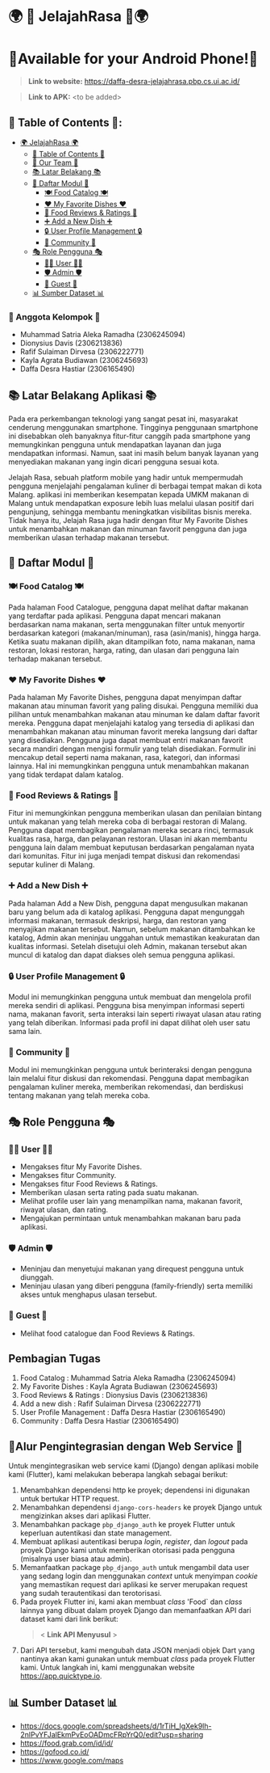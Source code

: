 # 🌍 🍜 JelajahRasa 🍜🌍
# 📱Available for your Android Phone!📱
>**Link to website:**
>https://daffa-desra-jelajahrasa.pbp.cs.ui.ac.id/

>**Link to APK:**
> \<to be added\>

## 📑 Table of Contents 📑:

- [🌍 JelajahRasa 🌍](#-jelajahrasa-)
    - [📑 Table of Contents 📑](#-table-of-contents-)
    - [👥 Our Team 👥](#-anggota-kelompok-)
    - [📚 Latar Belakang 📚](#-latar-belakang-aplikasi-)
    - [📂 Daftar Modul 📂](#-daftar-modul-)
        - [🍽️ Food Catalog 🍽️](#️-food-catalog-️)
        - [❤️ My Favorite Dishes ❤️](#️-my-favorite-dishes-️)
        - [💬 Food Reviews & Ratings 💬](#-food-reviews--ratings-)
        - [➕ Add a New Dish ➕](#-add-a-new-dish-)
        - [🔒 User Profile Management 🔒](#-user-profile-management-)
        - [💬 Community 💬](#-community-)
    - [🎭 Role Pengguna 🎭](#-role-pengguna-)
        - [👨‍💼 User 👨‍💼](#-user-)
        - [🛡️ Admin 🛡️](#️-admin-️)
        - [👤 Guest 👤](#-guest-)
    - [📊 Sumber Dataset 📊](#-sumber-dataset-)

### 👥 Anggota Kelompok 👥
- Muhammad Satria Aleka Ramadha (2306245094)
- Dionysius Davis (2306213836)
- Rafif Sulaiman Dirvesa (2306222771)
- Kayla Agrata Budiawan (2306245693)
- Daffa Desra Hastiar (2306165490)


## 📚 Latar Belakang Aplikasi 📚
Pada era perkembangan teknologi yang sangat pesat ini, masyarakat cenderung menggunakan smartphone. Tingginya penggunaan smartphone ini disebabkan oleh banyaknya fitur-fitur canggih pada smartphone yang memungkinkan pengguna untuk mendapatkan layanan dan juga mendapatkan informasi. Namun, saat ini masih belum banyak layanan yang menyediakan makanan yang ingin dicari pengguna sesuai kota.  

Jelajah Rasa, sebuah platform mobile yang hadir untuk mempermudah pengguna menjelajahi pengalaman kuliner di berbagai tempat makan di kota Malang. aplikasi ini memberikan kesempatan kepada UMKM makanan di Malang untuk mendapatkan exposure lebih luas melalui ulasan positif dari pengunjung, sehingga membantu meningkatkan visibilitas bisnis mereka. Tidak hanya itu, Jelajah Rasa juga hadir dengan fitur My Favorite Dishes untuk menambahkan makanan dan minuman favorit pengguna dan juga memberikan ulasan terhadap makanan tersebut.

## 📂 Daftar Modul 📂

### 🍽️ Food Catalog 🍽️
Pada halaman Food Catalogue, pengguna dapat melihat daftar makanan yang terdaftar pada aplikasi. Pengguna dapat mencari makanan berdasarkan nama makanan, serta menggunakan filter untuk menyortir berdasarkan kategori (makanan/minuman), rasa (asin/manis), hingga harga. Ketika suatu makanan dipilih, akan ditampilkan foto, nama makanan, nama restoran, lokasi restoran, harga, rating, dan ulasan dari pengguna lain terhadap makanan tersebut. 

### ❤️ My Favorite Dishes ❤️
Pada halaman My Favorite Dishes, pengguna dapat menyimpan daftar makanan atau minuman favorit yang paling disukai. Pengguna memiliki dua pilihan untuk menambahkan makanan atau minuman ke dalam daftar favorit mereka. Pengguna dapat menjelajahi katalog yang tersedia di aplikasi dan menambahkan makanan atau minuman favorit mereka langsung dari daftar yang disediakan. Pengguna juga dapat membuat entri makanan favorit secara mandiri dengan mengisi formulir yang telah disediakan. Formulir ini mencakup detail seperti nama makanan, rasa, kategori, dan informasi lainnya. Hal ini memungkinkan pengguna untuk menambahkan makanan yang tidak terdapat dalam katalog.

### 💬 Food Reviews & Ratings 💬
Fitur ini memungkinkan pengguna memberikan ulasan dan penilaian bintang untuk makanan yang telah mereka coba di berbagai restoran di Malang. Pengguna dapat membagikan pengalaman mereka secara rinci, termasuk kualitas rasa, harga, dan pelayanan restoran. Ulasan ini akan membantu pengguna lain dalam membuat keputusan berdasarkan pengalaman nyata dari komunitas. Fitur ini juga menjadi tempat diskusi dan rekomendasi seputar kuliner di Malang.

### ➕ Add a New Dish ➕
Pada halaman Add a New Dish, pengguna dapat mengusulkan makanan baru yang belum ada di katalog aplikasi. Pengguna dapat mengunggah informasi makanan, termasuk deskripsi, harga, dan restoran yang menyajikan makanan tersebut. Namun, sebelum makanan ditambahkan ke katalog, Admin akan meninjau unggahan untuk memastikan keakuratan dan kualitas informasi. Setelah disetujui oleh Admin, makanan tersebut akan muncul di katalog dan dapat diakses oleh semua pengguna aplikasi.

### 🔒 User Profile Management 🔒
Modul ini memungkinkan pengguna untuk membuat dan mengelola profil mereka sendiri di aplikasi. Pengguna bisa menyimpan informasi seperti nama, makanan favorit, serta interaksi lain seperti riwayat ulasan atau rating yang telah diberikan. Informasi pada profil ini dapat dilihat oleh user satu sama lain.

### 💬 Community 💬
Modul ini memungkinkan pengguna untuk berinteraksi dengan pengguna lain melalui fitur diskusi dan rekomendasi. Pengguna dapat membagikan pengalaman kuliner mereka, memberikan rekomendasi, dan berdiskusi tentang makanan yang telah mereka coba.

## 🎭 Role Pengguna 🎭
### 👨‍💼 User 👨‍💼
- Mengakses fitur My Favorite Dishes.
- Mengakses fitur Community.
- Mengakses fitur Food Reviews & Ratings.
- Memberikan ulasan serta rating pada suatu makanan.
- Melihat profile user lain yang menampilkan nama, makanan favorit, riwayat ulasan, dan rating.
- Mengajukan permintaan untuk menambahkan makanan baru pada aplikasi.

### 🛡️ Admin 🛡️
- Meninjau dan menyetujui makanan yang direquest pengguna untuk diunggah.
- Meninjau ulasan yang diberi pengguna (family-friendly) serta memiliki akses untuk menghapus ulasan tersebut.

### 👤 Guest 👤
- Melihat food catalogue dan Food Reviews & Ratings.

## Pembagian Tugas
1. Food Catalog : Muhammad Satria Aleka Ramadha (2306245094)
2. My Favorite Dishes : Kayla Agrata Budiawan (2306245693)
3. Food Reviews & Ratings : Dionysius Davis (2306213836)
4. Add a new dish : Rafif Sulaiman Dirvesa (2306222771)
5. User Profile Management : Daffa Desra Hastiar (2306165490)
6. Community : Daffa Desra Hastiar (2306165490)

## 🔗Alur Pengintegrasian dengan Web Service 🔗
Untuk mengintegrasikan web service kami (Django) dengan aplikasi mobile kami (Flutter), kami melakukan beberapa langkah sebagai berikut:
1. Menambahkan dependensi http ke proyek; dependensi ini digunakan untuk bertukar HTTP request.
2. Menambahkan dependensi `django-cors-headers` ke proyek Django untuk mengizinkan akses dari aplikasi Flutter.
3. Menambahkan package `pbp_django_auth` ke proyek Flutter untuk keperluan autentikasi dan state management.
4. Membuat aplikasi autentikasi berupa _login_, _register_, dan _logout_ pada proyek Django kami untuk memberikan otorisasi pada pengguna (misalnya user biasa atau admin).
5. Memanfaatkan package `pbp_django_auth` untuk mengambil data user yang sedang login dan menggunakan _context_ untuk menyimpan _cookie_ yang memastikan request dari aplikasi ke server merupakan request yang sudah terautentikasi dan terotorisasi.
6. Pada proyek Flutter ini, kami akan membuat _class_ 'Food` dan _class_ lainnya yang dibuat dalam proyek Django dan memanfaatkan API dari dataset kami dari link berikut:
    > \< **Link API Menyusul** \>
7. Dari API tersebut, kami mengubah data JSON menjadi objek Dart yang nantinya akan kami gunakan untuk membuat _class_ pada proyek Flutter kami. Untuk langkah ini, kami menggunakan website https://app.quicktype.io.

## 📊 Sumber Dataset 📊
- https://docs.google.com/spreadsheets/d/1rTiH_IgXek9lh-2nlPvYFJalEkmPvEoOADmcFRpYrQ0/edit?usp=sharing 
- https://food.grab.com/id/id/ 
- https://gofood.co.id/ 
- https://www.google.com/maps